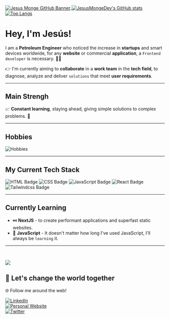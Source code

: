 <a href="https://jmongedev.netlify.app/">
  <img align="center" src="https://i.imgur.com/Fy7dPNA.jpg" alt="Jesus Monge GitHub Banner"/>
</a>
<a href="https://github.com/anuraghazra/convoychat">
  <img align="center" src="https://github-readme-stats.vercel.app/api?username=jesusmongedev&show_icons=true&theme=react" alt="JesusMongeDev's GitHub stats"/>
</a>
<a href="https://github.com/anuraghazra/convoychat">
  <img align="center" src="https://github-readme-stats.vercel.app/api/top-langs/?username=jesusmongedev&layout=compact" alt="Top Langs"/>
</a>

<!-- [![jmongedev's wakatime stats](https://github-readme-stats.vercel.app/api/wakatime?username=jmongedev)](https://github.com/anuraghazra/github-readme-stats) -->

# Hey, I'm Jesús!

I am a **Petroleum Engineer** who noticed the increase in **startups** and smart devices worldwide, for any **website** or commercial **application**, a `Frontend developer` is necessary. 👨‍💻

👉 I'm currently aiming to **collaborate** in a **work team** in the **tech field**, to diagnose, analyze and deliver `solutions` that meet **user requirements**. 
___

## Main Strengh

📈 **Constant learning**, staying ahead, giving simple solutions to complex problems. 🦾
___

## Hobbies
![Hobbies](https://i.imgur.com/1vCKurS.jpg?1)

___

## My Current Tech Stack
![HTML Badge](https://img.shields.io/badge/HTML5-E34F26?style=for-the-badge&logo=html5&logoColor=white)
![CSS Badge](https://img.shields.io/badge/CSS3-1572B6?style=for-the-badge&logo=css3&logoColor=white)
![JavaScript Badge](https://img.shields.io/badge/JavaScript-F7DF1E?style=for-the-badge&logo=javascript&logoColor=black)
![React Badge](https://img.shields.io/badge/React-20232A?style=for-the-badge&logo=react&logoColor=61DAFB)
![Tailwindcss Badge](https://img.shields.io/badge/Tailwind_CSS-38B2AC?style=for-the-badge&logo=tailwind-css&logoColor=white)

___

## Currently Learning

- ⏭️ **NextJS** - to create performant applications and superfast static websites.
- 🦾 **JavaScript** - It doesn't matter how long I've used JavaScript, I'll always be `learning` it. 
___

<br />

![](https://img.shields.io/badge/Ask%20me-anything-1abc9c.svg
)
## 🤗 Let's change the world together
🌐 Follow me around the web!

<a href="https://www.linkedin.com/in/jesus-monge-loor/?locale=en_US">
    <img
        src="https://img.shields.io/badge/LinkedIn-0077B5?style=for-the-badge&logo=linkedin&logoColor=white"
        alt="LinkedIn"
    >
</a>
<br/>
<a href="https://jmongedev.netlify.app/">
    <img
        src="https://img.shields.io/badge/website-000000?style=for-the-badge&logo=About.me&logoColor=white"
        alt="Personal Website"
    >
</a>
<br/>
<a href="https://twitter.com/jmongedev">
    <img
        src="https://img.shields.io/badge/Twitter-1DA1F2?style=for-the-badge&logo=twitter&logoColor=white"
        alt="Twitter"
    >
</a>
